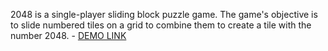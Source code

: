 2048 is a single-player sliding block puzzle game. The game's objective is to slide numbered tiles on a grid to combine them to create a tile with the number 2048.
    - [DEMO LINK](https://AnastassiaH.github.io/2048)
